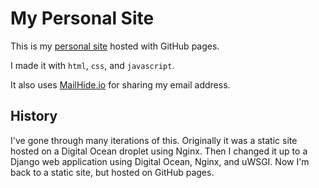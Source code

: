 # My Personal Site

This is my [personal site](https://andrewboutin.com/) hosted with GitHub pages.

I made it with `html`, `css`, and `javascript`.

It also uses [MailHide.io](https://mailhide.io/) for sharing my email address.

## History

 I've gone through many iterations of this. Originally it was a static site hosted on a Digital Ocean droplet using Nginx. Then I changed it up to a Django web application using Digital Ocean, Nginx, and uWSGI. Now I'm back to a static site, but hosted on GitHub pages.
